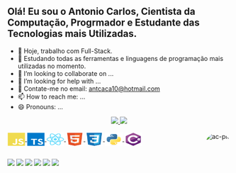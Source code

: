 ## Olá! Eu sou o Antonio Carlos, Cientista da Computação, Progrmador e Estudante das Tecnologias mais Utilizadas.

- 🔭 Hoje, trabalho com Full-Stack.
- 🌱 Estudando todas as ferramentas e linguagens de programação mais utilizadas no momento.
-  👯 I’m looking to collaborate on ...
- 🤔 I’m looking for help with ...
- 💬 Contate-me no email: antcaca10@hotmail.com
- 📫 How to reach me: ...
- 😄 Pronouns: ...

<div align="center">
  <a href="https://github.com/programed2016">
  <img height="180em" src="https://github-readme-stats.vercel.app/api?username=programed2016&show_icons=true&theme=dracula&include_all_commits=true&count_private=true"/>
  <img height="180em" src="https://github-readme-stats.vercel.app/api/top-langs/?username=programed2016&show_icons=true&theme=dracula&include_all_commits=true&count_private=true"/>
</div>


<div style="display: inline_block"><br>
  <img align="center" alt="ac-Js" height="30" width="40" src="https://raw.githubusercontent.com/devicons/devicon/master/icons/javascript/javascript-plain.svg">
  <img align="center" alt="ac-Ts" height="30" width="40" src="https://raw.githubusercontent.com/devicons/devicon/master/icons/typescript/typescript-plain.svg">
  <img align="center" alt="ac-React" height="30" width="40" src="https://raw.githubusercontent.com/devicons/devicon/master/icons/react/react-original.svg">
  <img align="center" alt="ac-HTML" height="30" width="40" src="https://raw.githubusercontent.com/devicons/devicon/master/icons/html5/html5-original.svg">
  <img align="center" alt="ac-CSS" height="30" width="40" src="https://raw.githubusercontent.com/devicons/devicon/master/icons/css3/css3-original.svg">
  <img align="center" alt="ac-Python" height="30" width="40" src="https://raw.githubusercontent.com/devicons/devicon/master/icons/python/python-original.svg">
  <img align="center" alt="ac-Csharp" height="30" width="40" src="https://raw.githubusercontent.com/devicons/devicon/master/icons/csharp/csharp-original.svg">
  <img align="right" alt="ac-pic" height="150" style="border-radius:50px;" src="https://encrypted-tbn0.gstatic.com/images?q=tbn:ANd9GcTsrBRhgSuzUKkRgfiv6U4D7__D60NRSdDQQw&usqp=CAU">
</div>
  
  ##
 
<div> 
  <a href="https://www.youtube.com/channel/UC_-uuuZbY0AAt9CViNzvc-Q" target="_blank"><img src="https://img.shields.io/badge/YouTube-FF0000?style=for-the-badge&logo=youtube&logoColor=white" target="_blank"></a>
  <a href="https://instagram.com/programed2016" target="_blank"><img src="https://img.shields.io/badge/-Instagram-%23E4405F?style=for-the-badge&logo=instagram&logoColor=white" target="_blank"></a>
 	<a href="https://www.twitch.tv/programed2016" target="_blank"><img src="https://img.shields.io/badge/Twitch-9146FF?style=for-the-badge&logo=twitch&logoColor=white" target="_blank"></a>
 <a href="https://discord.gg/wagxzStdcR" target="_blank"><img src="https://img.shields.io/badge/Discord-7289DA?style=for-the-badge&logo=discord&logoColor=white" target="_blank"></a> 
  <a href = "mailto:contatoprogramed2016@gmail.com"><img src="https://img.shields.io/badge/-Gmail-%23333?style=for-the-badge&logo=gmail&logoColor=white" target="_blank"></a>
  <a href="https://www.linkedin.com/in/programed2016-45875016a" target="_blank"><img src="https://img.shields.io/badge/-LinkedIn-%230077B5?style=for-the-badge&logo=linkedin&logoColor=white" target="_blank"></a> 
  
</div>
